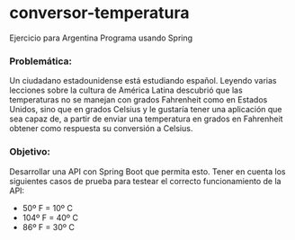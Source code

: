 # conversor-temperatura
Ejercicio para Argentina Programa usando Spring

### Problemática:
Un ciudadano estadounidense está estudiando español. Leyendo varias lecciones sobre la cultura de América Latina descubrió que las temperaturas no se manejan con grados Fahrenheit como en Estados Unidos, sino que en grados Celsius y le gustaría tener una aplicación que sea capaz de, a partir de enviar una temperatura en grados en Fahrenheit obtener como respuesta su conversión a Celsius.

### Objetivo:
Desarrollar una API con Spring Boot que permita esto. Tener en cuenta los siguientes casos de prueba para testear el correcto funcionamiento de la API:
* 50º F = 10º C
* 104º F = 40º C
* 86º F = 30º C
